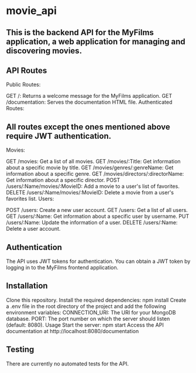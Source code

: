 # movie_api

## This is the backend API for the MyFilms application, a web application for managing and discovering movies.


## API Routes
Public Routes:

GET /: Returns a welcome message for the MyFilms application.
GET /documentation: Serves the documentation HTML file.
Authenticated Routes:

## All routes except the ones mentioned above require JWT authentication.
Movies:

GET /movies: Get a list of all movies.
GET /movies/:Title: Get information about a specific movie by title.
GET /movies/genres/:genreName: Get information about a specific genre.
GET /movies/directors/:directorName: Get information about a specific director.
POST /users/:Name/movies/:MovieID: Add a movie to a user's list of favorites.
DELETE /users/:Name/movies/:MovieID: Delete a movie from a user's favorites list.
Users:

POST /users: Create a new user account.
GET /users: Get a list of all users.
GET /users/:Name: Get information about a specific user by username.
PUT /users/:Name: Update the information of a user.
DELETE /users/:Name: Delete a user account.

## Authentication
The API uses JWT tokens for authentication. You can obtain a JWT token by logging in to the MyFilms frontend application.

## Installation
Clone this repository.
Install the required dependencies: npm install
Create a .env file in the root directory of the project and add the following environment variables:
CONNECTION_URI: The URI for your MongoDB database.
PORT: The port number on which the server should listen (default: 8080).
Usage
Start the server: npm start
Access the API documentation at http://localhost:8080/documentation

## Testing
There are currently no automated tests for the API.